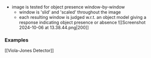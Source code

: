 - image is tested for object presence window-by-window
	- window is 'slid' and 'scaled' throughout the image
	- each resulting window is judged w.r.t. an object model giving a response indicating object presence or absence
	![[Screenshot 2024-10-06 at 13.38.44.png|200]]
### Examples
[[Viola-Jones Detector]]